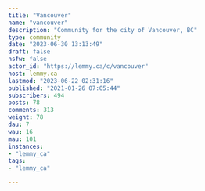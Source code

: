```yaml
---
title: "Vancouver" 
name: "vancouver"
description: "Community for the city of Vancouver, BC"
type: community
date: "2023-06-30 13:13:49"
draft: false
nsfw: false
actor_id: "https://lemmy.ca/c/vancouver"
host: lemmy.ca
lastmod: "2023-06-22 02:31:16"
published: "2021-01-26 07:05:44"
subscribers: 494
posts: 78
comments: 313
weight: 78
dau: 7
wau: 16
mau: 101
instances:
- "lemmy_ca"
tags: 
- "lemmy_ca"

---
```

